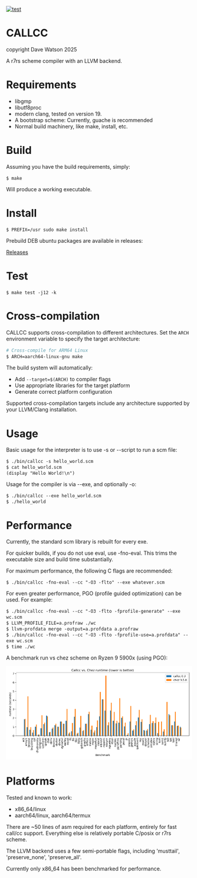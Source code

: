 [![test](https://github.com/djwatson/callcc/actions/workflows/test.yml/badge.svg?branch=main)](https://github.com/djwatson/callcc/actions/workflows/test.yml)

# CALLCC 

copyright Dave Watson 2025

A r7rs scheme compiler with an LLVM backend.

# Requirements

* libgmp
* libutf8proc
* modern clang, tested on version 19.
* A bootstrap scheme: Currently, guache is recommended
* Normal build machinery, like make, install, etc.

# Build

Assuming you have the build requirements, simply:

```
$ make 
```

Will produce a working executable.

# Install

```
$ PREFIX=/usr sudo make install
```

Prebuild DEB ubuntu packages are available in releases:

[Releases](https://github.com/djwatson/callcc/releases)

# Test

```
$ make test -j12 -k
```

# Cross-compilation

CALLCC supports cross-compilation to different architectures. Set the `ARCH` environment variable to specify the target architecture:

```bash
# Cross-compile for ARM64 Linux
$ ARCH=aarch64-linux-gnu make
```

The build system will automatically:
- Add `--target=$(ARCH)` to compiler flags
- Use appropriate libraries for the target platform
- Generate correct platform configuration

Supported cross-compilation targets include any architecture supported by your LLVM/Clang installation.

# Usage

Basic usage for the interpreter is to use -s or --script to run a scm file:

```
$ ./bin/callcc -s hello_world.scm
$ cat hello_world.scm
(display "Hello World!\n")
```

Usage for the compiler is via --exe, and optionally -o:

```
$ ./bin/callcc --exe hello_world.scm
$ ./hello_world
```

# Performance

Currently, the standard scm library is rebuilt for every exe.

For quicker builds, if you do not use eval, use -fno-eval.
This trims the executable size and build time substantially.

For maximum performance, the following C flags are recommended:
```
$ ./bin/callcc -fno-eval --cc "-O3 -flto" --exe whatever.scm
```

For even greater performance, PGO (profile guided optimization) can be
used.  For example:

```
$ ./bin/callcc -fno-eval --cc "-O3 -flto -fprofile-generate" --exe wc.scm
$ LLVM_PROFILE_FILE=a.profraw ./wc
$ llvm-profdata merge -output=a.profdata a.profraw
$ ./bin/callcc -fno-eval --cc "-O3 -flto -fprofile-use=a.profdata" --exe wc.scm
$ time ./wc
```

A benchmark run vs chez scheme on Ryzen 9 5900x (using PGO):

![Benchmark results image](benchmark.png)

# Platforms

Tested and known to work:

* x86_64/linux
* aarch64/linux, aarch64/termux

There are ~50 lines of asm required for each platform, entirely for
fast call/cc support.  Everything else is relatively portable C/posix
or r7rs scheme.

The LLVM backend uses a few semi-portable flags, including 'musttail',
'preserve_none', 'preserve_all'.

Currently only x86_64 has been benchmarked for performance.



